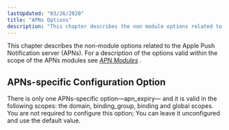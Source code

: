 ```yaml
---
lastUpdated: "03/26/2020"
title: "APNs Options"
description: "This chapter describes the non module options related to the Apple Push Notification server AP Ns For a description of the options valid within the scope of the AP Ns modules see Chapter 2 APN Modules There is only one AP Ns specific option apn expiry and it is valid..."
---
```



This chapter describes the non-module options related to the Apple Push Notification server (APNs). For a description of the options valid within the scope of the APNs modules see [*APN Modules*](/momentum/3/3-push/apns-modules) .

## <a name="apns.apns-specific.options"></a> APNs-specific Configuration Option

There is only one APNs-specific option—apn_expiry— and it is valid in the following scopes: the domain, binding_group, binding and global scopes. You are not required to configure this option; You can leave it unconfigured and use the default value.